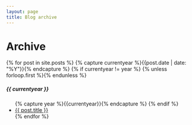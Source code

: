 ```yaml
---
layout: page
title: Blog archive
---
```

<div class="page-content wc-container">
  <div class="post">
    <h1>Archive</h1>  
    {% for post in site.posts %}
      {% capture currentyear %}{{post.date | date: "%Y"}}{% endcapture %}
      {% if currentyear != year %}
        {% unless forloop.first %}</ul>{% endunless %}
          <h5>{{ currentyear }}</h5>
          <ul class="posts">
          {% capture year %}{{currentyear}}{% endcapture %} 
        {% endif %}
      <li><a href="{{ post.url | prepend: site.baseurl}}">{{ post.title }}</a></li>
  {% endfor %}
  </div>
</div>
